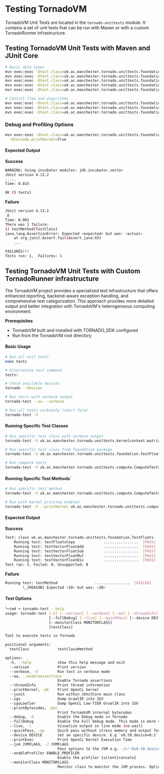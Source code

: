 # Testing TornadoVM

TornadoVM Unit Tests are located in the `tornado-unittests` module.
It contains a set of unit tests that can be run with Maven or with a custom TornadoRunner infrastructure.


## Testing TornadoVM Unit Tests with Maven and JUnit Core

```bash
# Basic data types
mvn exec:exec -Dtest.class=uk.ac.manchester.tornado.unittests.foundation.TestFloats
mvn exec:exec -Dtest.class=uk.ac.manchester.tornado.unittests.foundation.TestIntegers
mvn exec:exec -Dtest.class=uk.ac.manchester.tornado.unittests.foundation.TestDoubles
mvn exec:exec -Dtest.class=uk.ac.manchester.tornado.unittests.foundation.TestLong
mvn exec:exec -Dtest.class=uk.ac.manchester.tornado.unittests.foundation.TestShorts

# Control flow and algorithms
mvn exec:exec -Dtest.class=uk.ac.manchester.tornado.unittests.foundation.TestIf
mvn exec:exec -Dtest.class=uk.ac.manchester.tornado.unittests.foundation.TestLinearAlgebra
mvn exec:exec -Dtest.class=uk.ac.manchester.tornado.unittests.foundation.MultipleRuns
```


### Debug and Profiling Options 

```bash
mvn exec:exec -Dtest.class=uk.ac.manchester.tornado.unittests.foundation.TestFloats \
  -Dtornado.printKernel=True
```

#### Expected Output

**Success** 

```bash
WARNING: Using incubator modules: jdk.incubator.vector
JUnit version 4.13.2
.....
Time: 0.815

OK (5 tests)
```


**Failure**
```bash
JUnit version 4.13.2
.E
Time: 0.001
There was 1 failure:
1) testMethod(TestClass)
java.lang.AssertionError: Expected <expected> but was: <actual>
    at org.junit.Assert.fail(Assert.java:XX)
    ...

FAILURES!!!
Tests run: 1,  Failures: 1
```


## Testing TornadoVM Unit Tests with Custom TornadoRunner infrastructure    
The TornadoVM project provides a specialized test infrastructure that offers enhanced reporting, backend-aware exception handling, and comprehensive test categorization. This approach provides more detailed output and better integration with TornadoVM's heterogeneous computing environment.

**Prerequisites**

* TornadoVM built and installed with TORNADO_SDK configured
* Run from the TornadoVM root directory

#### Basic Usage

```bash
# Run all unit tests
make tests

# Alternative test command
tests:

# Check available devices
tornado --devices

# Run tests with verbose output
tornado-test --ea --verbose

# Run all tests verbosely (short form)
tornado-test -V
```

#### Running Specific Test Classes

```bash
# Run specific test class with verbose output
tornado-test -V uk.ac.manchester.tornado.unittests.kernelcontext.matrixvector.TestMatrixVectorMultiplication

# Run specific test class from foundation package
tornado-test -V uk.ac.manchester.tornado.unittests.foundation.TestFloats

# Run compute tests
tornado-test -V uk.ac.manchester.tornado.unittests.compute.ComputeTests
```

#### Running Specific Test Methods`
```bash
# Run specific test method
tornado-test -V uk.ac.manchester.tornado.unittests.compute.ComputeTests#testNBody

# Run with kernel printing enabled
tornado-test -V --printKernel uk.ac.manchester.tornado.unittests.compute.ComputeTests#testNBody
```

#### Expected Output

**Success**

```bash
Test: class uk.ac.manchester.tornado.unittests.foundation.TestFloats
	Running test: testFloatsCopy             ................  [PASS] 
	Running test: testVectorFloatAdd         ................  [PASS] 
	Running test: testVectorFloatSub         ................  [PASS] 
	Running test: testVectorFloatMul         ................  [PASS] 
	Running test: testVectorFloatDiv         ................  [PASS] 
Test ran: 5, Failed: 0, Unsupported: 0
```


**Failure**
```bash
Running test: testMethod                 ................  [FAILED] 
		\_[REASON] Expected <10> but was: <20>
```

#### Test Options

```bash
╰─cmd ➜ tornado-test --help
usage: tornado-test [-h] [--version] [--verbose] [--ea] [--threadInfo] [--printKernel] [--junit] [--igv] [--igvLowTier] [--printBytecodes] [--debug]
                    [--fullDebug] [--live] [--quickPass] [--device DEVICE] [--printExec] [--jvm JVMFLAGS] [--enableProfiler ENABLE_PROFILER]
                    [--monitorClass MONITORCLASS]
                    [testClass]

Tool to execute tests in Tornado

positional arguments:
  testClass             testClass#method

options:
  -h, --help            show this help message and exit
  --version             Print version
  --verbose, -V         Run test in verbose mode
  --ea, --enableassertions
                        Enable Tornado assertions
  --threadInfo          Print thread information
  --printKernel, -pk    Print OpenCL kernel
  --junit               Run within JUnitCore main class
  --igv                 Dump GraalIR into IGV
  --igvLowTier          Dump OpenCL Low-TIER GraalIR into IGV
  --printBytecodes, -pbc
                        Print TornadoVM internal bytecodes
  --debug, -d           Enable the Debug mode in Tornado
  --fullDebug           Enable the Full Debug mode. This mode is more verbose compared to --debug only
  --live, -l            Visualize output in live mode (no wait)
  --quickPass, -qp      Quick pass without stress memory and output for logs in a file.
  --device DEVICE       Set an specific device. E.g `s0.t0.device=0:1`
  --printExec           Print OpenCL Kernel Execution Time
  --jvm JVMFLAGS, -J JVMFLAGS
                        Pass options to the JVM e.g. -J="-Ds0.t0.device=0:1"
  --enableProfiler ENABLE_PROFILER
                        Enable the profiler {silent|console}
  --monitorClass MONITORCLASS
                        Monitor class to monitor the JVM process. Options: outOfMemoryMonitor

```

